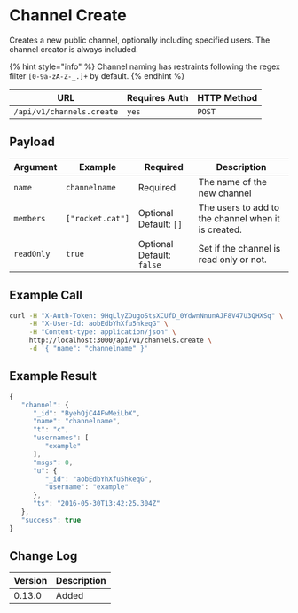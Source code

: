 # Channel Create

Creates a new public channel, optionally including specified users. The channel creator is always included.

{% hint style="info" %}
Channel naming has restraints following the regex filter `[0-9a-zA-Z-_.]+` by default.
{% endhint %}

| URL                       | Requires Auth | HTTP Method |
| ------------------------- | ------------- | ----------- |
| `/api/v1/channels.create` | `yes`         | `POST`      |

## Payload

| Argument   | Example          | Required                    | Description                                         |
| ---------- | ---------------- | --------------------------- | --------------------------------------------------- |
| `name`     | `channelname`    | Required                    | The name of the new channel                         |
| `members`  | `["rocket.cat"]` | Optional   Default: `[]`    | The users to add to the channel when it is created. |
| `readOnly` | `true`           | Optional   Default: `false` | Set if the channel is read only or not.             |

## Example Call

```bash
curl -H "X-Auth-Token: 9HqLlyZOugoStsXCUfD_0YdwnNnunAJF8V47U3QHXSq" \
     -H "X-User-Id: aobEdbYhXfu5hkeqG" \
     -H "Content-type: application/json" \
     http://localhost:3000/api/v1/channels.create \
     -d '{ "name": "channelname" }'
```

## Example Result

```javascript
{
   "channel": {
      "_id": "ByehQjC44FwMeiLbX",
      "name": "channelname",
      "t": "c",
      "usernames": [
         "example"
      ],
      "msgs": 0,
      "u": {
         "_id": "aobEdbYhXfu5hkeqG",
         "username": "example"
      },
      "ts": "2016-05-30T13:42:25.304Z"
   },
   "success": true
}
```

## Change Log

| Version | Description |
| ------- | ----------- |
| 0.13.0  | Added       |
